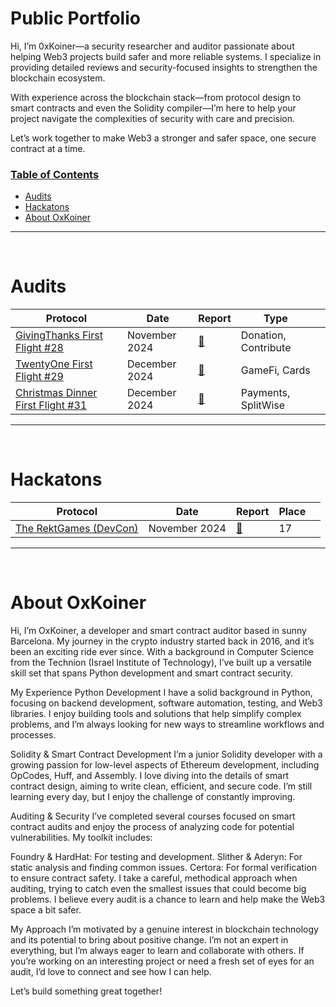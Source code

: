 # Public Portfolio

Hi, I’m 0xKoiner—a security researcher and auditor passionate about helping Web3 projects build safer and more reliable systems. I specialize in providing detailed reviews and security-focused insights to strengthen the blockchain ecosystem.

With experience across the blockchain stack—from protocol design to smart contracts and even the Solidity compiler—I’m here to help your project navigate the complexities of security with care and precision.

Let’s work together to make Web3 a stronger and safer space, one secure contract at a time.

<h3><ins>Table of Contents</ins></h3>

- [Audits](#audits)
- [Hackatons](#hackatons)
- [About OxKoiner](#about-OxKoiner)

<hr>
<br>

# Audits

| Protocol                                                                                    | Date          | Report                                                       | Type                 |      |
| ------------------------------------------------------------------------------------------- | ------------- | ------------------------------------------------------------ | -------------------- | ---- |
| [GivingThanks First Flight #28](https://codehawks.cyfrin.io/c/2024-11-giving-thanks)        | November 2024 | [:page_facing_up:](audits-2024/2024-11-giving-thanks.pdf)    | Donation, Contribute | <br> |
| [TwentyOne First Flight #29](https://codehawks.cyfrin.io/c/2024-11-twentyone)               | December 2024 | [:page_facing_up:](audits-2024/2024-11-TwentyOne.pdf)        | GameFi, Cards        | <br> |
| [Christmas Dinner First Flight #31](https://codehawks.cyfrin.io/c/2024-12-christmas-dinner) | December 2024 | [:page_facing_up:](audits-2024/2024-12-christmas-dinner.pdf) | Payments, SplitWise  | <br> |

<hr>
<br>

# Hackatons

| Protocol                                            | Date          | Report                                                                | Place |      |
| --------------------------------------------------- | ------------- | --------------------------------------------------------------------- | ----- | ---- |
| [The RektGames (DevCon)](https://therektgames.com/) | November 2024 | [:page_facing_up:](hackatons-challenges-contrests/the-rekt-games.pdf) | 17    | <br> |

<hr>
<br>

# About OxKoiner

Hi, I’m OxKoiner, a developer and smart contract auditor based in sunny Barcelona. My journey in the crypto industry started back in 2016, and it’s been an exciting ride ever since. With a background in Computer Science from the Technion (Israel Institute of Technology), I’ve built up a versatile skill set that spans Python development and smart contract security.

My Experience
Python Development
I have a solid background in Python, focusing on backend development, software automation, testing, and Web3 libraries. I enjoy building tools and solutions that help simplify complex problems, and I’m always looking for new ways to streamline workflows and processes.

Solidity & Smart Contract Development
I’m a junior Solidity developer with a growing passion for low-level aspects of Ethereum development, including OpCodes, Huff, and Assembly. I love diving into the details of smart contract design, aiming to write clean, efficient, and secure code. I’m still learning every day, but I enjoy the challenge of constantly improving.

Auditing & Security
I’ve completed several courses focused on smart contract audits and enjoy the process of analyzing code for potential vulnerabilities. My toolkit includes:

Foundry & HardHat: For testing and development.
Slither & Aderyn: For static analysis and finding common issues.
Certora: For formal verification to ensure contract safety.
I take a careful, methodical approach when auditing, trying to catch even the smallest issues that could become big problems. I believe every audit is a chance to learn and help make the Web3 space a bit safer.

My Approach
I’m motivated by a genuine interest in blockchain technology and its potential to bring about positive change. I’m not an expert in everything, but I’m always eager to learn and collaborate with others. If you’re working on an interesting project or need a fresh set of eyes for an audit, I’d love to connect and see how I can help.

Let’s build something great together!
